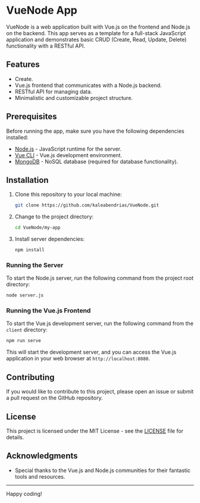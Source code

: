 # VueNode App

VueNode is a web application built with Vue.js on the frontend and Node.js on the backend. This app serves as a template for a full-stack JavaScript application and demonstrates basic CRUD (Create, Read, Update, Delete) functionality with a RESTful API.

## Features

- Create.
- Vue.js frontend that communicates with a Node.js backend.
- RESTful API for managing data.
- Minimalistic and customizable project structure.

## Prerequisites

Before running the app, make sure you have the following dependencies installed:

- [Node.js](https://nodejs.org/) - JavaScript runtime for the server.
- [Vue CLI](https://cli.vuejs.org/) - Vue.js development environment.
- [MongoDB](https://www.mongodb.com/) - NoSQL database (required for database functionality).

## Installation

1. Clone this repository to your local machine:

   ```bash
   git clone https://github.com/kaleabendrias/VueNode.git
   ```

2. Change to the project directory:

   ```bash
   cd VueNode/my-app
   ```

3. Install server dependencies:

   ```bash
   npm install
   ```

### Running the Server

To start the Node.js server, run the following command from the project root directory:

```bash
node server.js
```

### Running the Vue.js Frontend

To start the Vue.js development server, run the following command from the `client` directory:

```bash
npm run serve
```

This will start the development server, and you can access the Vue.js application in your web browser at `http://localhost:8080`.

## Contributing

If you would like to contribute to this project, please open an issue or submit a pull request on the GitHub repository.

## License

This project is licensed under the MIT License - see the [LICENSE](LICENSE) file for details.

## Acknowledgments

- Special thanks to the Vue.js and Node.js communities for their fantastic tools and resources.

---

Happy coding!
```
